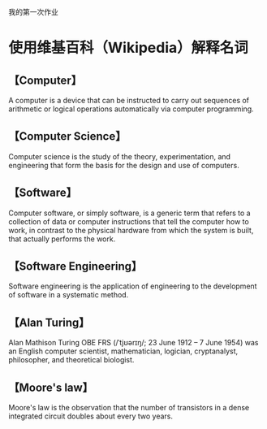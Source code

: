 我的第一次作业

# 使用维基百科（Wikipedia）解释名词


## [](#header-1)【Computer】
A computer is a device that can be instructed to carry out sequences of arithmetic or logical operations automatically via computer programming. 

## [](#header-2)【Computer Science】
Computer science is the study of the theory, experimentation, and engineering that form the basis for the design and use of computers.

## [](#header-3)【Software】
Computer software, or simply software, is a generic term that refers to a collection of data or computer instructions that tell the computer how to work, in contrast to the physical hardware from which the system is built, that actually performs the work.

## [](#header-4)【Software Engineering】
Software engineering is the application of engineering to the development of software in a systematic method. 

## [](#header-5)【Alan Turing】

Alan Mathison Turing OBE FRS (/ˈtjʊərɪŋ/; 23 June 1912 – 7 June 1954) was an English computer scientist, mathematician, logician, cryptanalyst, philosopher, and theoretical biologist.

## [](#header-6)【Moore's law】

Moore's law is the observation that the number of transistors in a dense integrated circuit doubles about every two years. 